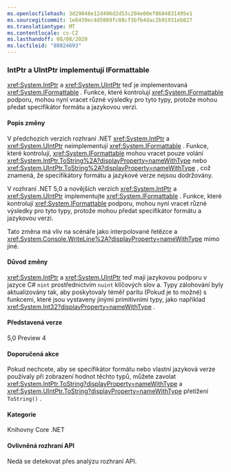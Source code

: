 ```yaml
---
ms.openlocfilehash: 3d29848e12d496d2d53c204e00ef8604831495e1
ms.sourcegitcommit: 1e6439ec4d5889fc08cf3bfb4dac2b91931eb827
ms.translationtype: MT
ms.contentlocale: cs-CZ
ms.lasthandoff: 08/08/2020
ms.locfileid: "88024693"
---
```

### <a name="intptr-and-uintptr-implement-iformattable"></a>IntPtr a UIntPtr implementují IFormattable

<xref:System.IntPtr> a <xref:System.UIntPtr> teď je implementovaná <xref:System.IFormattable> . Funkce, které kontrolují <xref:System.IFormattable> podporu, mohou nyní vracet různé výsledky pro tyto typy, protože mohou předat specifikátor formátu a jazykovou verzi.

#### <a name="change-description"></a>Popis změny

V předchozích verzích rozhraní .NET <xref:System.IntPtr> a <xref:System.UIntPtr> neimplementují <xref:System.IFormattable> . Funkce, které kontrolují, <xref:System.IFormattable> mohou vracet pouze volání <xref:System.IntPtr.ToString%2A?displayProperty=nameWithType> nebo <xref:System.UIntPtr.ToString%2A?displayProperty=nameWithType> , což znamená, že specifikátory formátu a jazykové verze nejsou dodržovány.

V rozhraní .NET 5,0 a novějších verzích <xref:System.IntPtr> a <xref:System.UIntPtr> implementujte <xref:System.IFormattable> . Funkce, které kontrolují <xref:System.IFormattable> podporu, mohou nyní vracet různé výsledky pro tyto typy, protože mohou předat specifikátor formátu a jazykovou verzi.

Tato změna má vliv na scénáře jako interpolované řetězce a <xref:System.Console.WriteLine%2A?displayProperty=nameWithType> mimo jiné.

#### <a name="reason-for-change"></a>Důvod změny

<xref:System.IntPtr> a <xref:System.UIntPtr> teď mají jazykovou podporu v jazyce C# `nint` prostřednictvím `nuint` klíčových slov a. Typy zálohování byly aktualizovány tak, aby poskytovaly téměř paritu (Pokud je to možné) s funkcemi, které jsou vystaveny jinými primitivními typy, jako například <xref:System.Int32?displayProperty=nameWithType> .

#### <a name="version-introduced"></a>Představená verze

5,0 Preview 4

#### <a name="recommended-action"></a>Doporučená akce

Pokud nechcete, aby se specifikátor formátu nebo vlastní jazyková verze používaly při zobrazení hodnot těchto typů, můžete zavolat <xref:System.IntPtr.ToString?displayProperty=nameWithType> a <xref:System.UIntPtr.ToString?displayProperty=nameWithType> přetížení `ToString()` .

#### <a name="category"></a>Kategorie

Knihovny Core .NET

#### <a name="affected-apis"></a>Ovlivněná rozhraní API

Nedá se detekovat přes analýzu rozhraní API.

<!--

#### Affected APIs

Not detectable via API analysis.

-->
